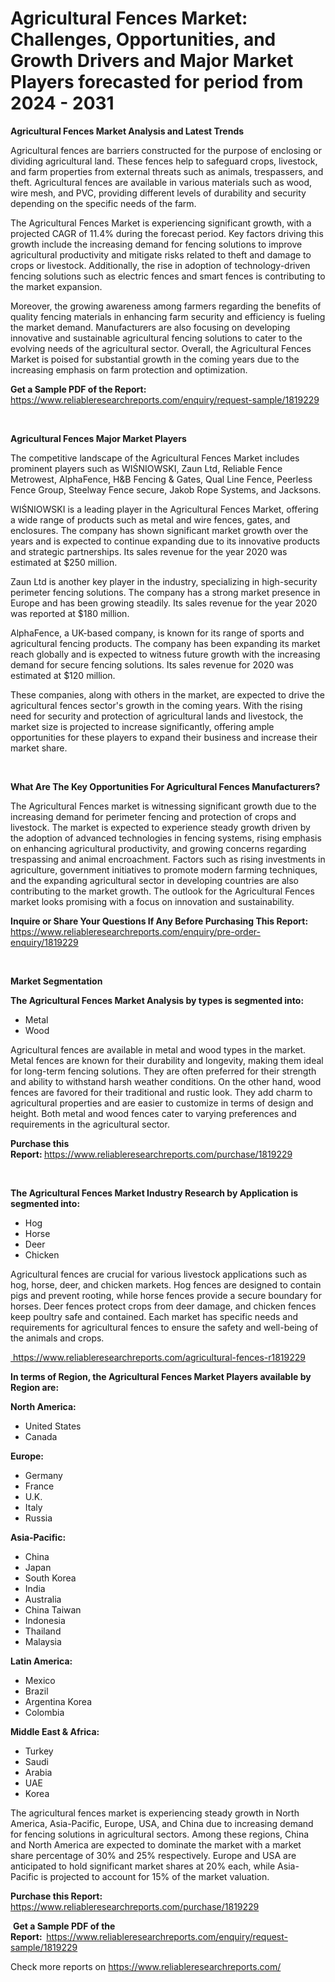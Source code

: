 <p><h1>Agricultural Fences Market: Challenges, Opportunities, and Growth Drivers and Major Market Players forecasted for period from 2024 - 2031</h1></p><p><strong>Agricultural Fences Market Analysis and Latest Trends</strong></p>
<p><p>Agricultural fences are barriers constructed for the purpose of enclosing or dividing agricultural land. These fences help to safeguard crops, livestock, and farm properties from external threats such as animals, trespassers, and theft. Agricultural fences are available in various materials such as wood, wire mesh, and PVC, providing different levels of durability and security depending on the specific needs of the farm.</p><p>The Agricultural Fences Market is experiencing significant growth, with a projected CAGR of 11.4% during the forecast period. Key factors driving this growth include the increasing demand for fencing solutions to improve agricultural productivity and mitigate risks related to theft and damage to crops or livestock. Additionally, the rise in adoption of technology-driven fencing solutions such as electric fences and smart fences is contributing to the market expansion.</p><p>Moreover, the growing awareness among farmers regarding the benefits of quality fencing materials in enhancing farm security and efficiency is fueling the market demand. Manufacturers are also focusing on developing innovative and sustainable agricultural fencing solutions to cater to the evolving needs of the agricultural sector. Overall, the Agricultural Fences Market is poised for substantial growth in the coming years due to the increasing emphasis on farm protection and optimization.</p></p>
<p><strong>Get a Sample PDF of the Report:&nbsp;</strong> <a href="https://www.reliableresearchreports.com/enquiry/request-sample/1819229">https://www.reliableresearchreports.com/enquiry/request-sample/1819229</a></p>
<p>&nbsp;</p>
<p><strong>Agricultural Fences Major Market Players</strong></p>
<p><p>The competitive landscape of the Agricultural Fences Market includes prominent players such as WIŚNIOWSKI, Zaun Ltd, Reliable Fence Metrowest, AlphaFence, H&B Fencing & Gates, Qual Line Fence, Peerless Fence Group, Steelway Fence secure, Jakob Rope Systems, and Jacksons.</p><p>WIŚNIOWSKI is a leading player in the Agricultural Fences Market, offering a wide range of products such as metal and wire fences, gates, and enclosures. The company has shown significant market growth over the years and is expected to continue expanding due to its innovative products and strategic partnerships. Its sales revenue for the year 2020 was estimated at $250 million.</p><p>Zaun Ltd is another key player in the industry, specializing in high-security perimeter fencing solutions. The company has a strong market presence in Europe and has been growing steadily. Its sales revenue for the year 2020 was reported at $180 million.</p><p>AlphaFence, a UK-based company, is known for its range of sports and agricultural fencing products. The company has been expanding its market reach globally and is expected to witness future growth with the increasing demand for secure fencing solutions. Its sales revenue for 2020 was estimated at $120 million.</p><p>These companies, along with others in the market, are expected to drive the agricultural fences sector's growth in the coming years. With the rising need for security and protection of agricultural lands and livestock, the market size is projected to increase significantly, offering ample opportunities for these players to expand their business and increase their market share.</p></p>
<p>&nbsp;</p>
<p><strong>What Are The Key Opportunities For Agricultural Fences Manufacturers?</strong></p>
<p><p>The Agricultural Fences market is witnessing significant growth due to the increasing demand for perimeter fencing and protection of crops and livestock. The market is expected to experience steady growth driven by the adoption of advanced technologies in fencing systems, rising emphasis on enhancing agricultural productivity, and growing concerns regarding trespassing and animal encroachment. Factors such as rising investments in agriculture, government initiatives to promote modern farming techniques, and the expanding agricultural sector in developing countries are also contributing to the market growth. The outlook for the Agricultural Fences market looks promising with a focus on innovation and sustainability.</p></p>
<p><strong>Inquire or Share Your Questions If Any Before Purchasing This Report:</strong> <a href="https://www.reliableresearchreports.com/enquiry/pre-order-enquiry/1819229">https://www.reliableresearchreports.com/enquiry/pre-order-enquiry/1819229</a></p>
<p>&nbsp;</p>
<p><strong>Market Segmentation</strong></p>
<p><strong>The Agricultural Fences Market Analysis by types is segmented into:</strong></p>
<p><ul><li>Metal</li><li>Wood</li></ul></p>
<p><p>Agricultural fences are available in metal and wood types in the market. Metal fences are known for their durability and longevity, making them ideal for long-term fencing solutions. They are often preferred for their strength and ability to withstand harsh weather conditions. On the other hand, wood fences are favored for their traditional and rustic look. They add charm to agricultural properties and are easier to customize in terms of design and height. Both metal and wood fences cater to varying preferences and requirements in the agricultural sector.</p></p>
<p><strong>Purchase this Report:&nbsp;</strong><a href="https://www.reliableresearchreports.com/purchase/1819229">https://www.reliableresearchreports.com/purchase/1819229</a></p>
<p>&nbsp;</p>
<p><strong>The Agricultural Fences Market Industry Research by Application is segmented into:</strong></p>
<p><ul><li>Hog</li><li>Horse</li><li>Deer</li><li>Chicken</li></ul></p>
<p><p>Agricultural fences are crucial for various livestock applications such as hog, horse, deer, and chicken markets. Hog fences are designed to contain pigs and prevent rooting, while horse fences provide a secure boundary for horses. Deer fences protect crops from deer damage, and chicken fences keep poultry safe and contained. Each market has specific needs and requirements for agricultural fences to ensure the safety and well-being of the animals and crops.</p></p>
<p><a href="https://www.reliableresearchreports.com/agricultural-fences-r1819229">&nbsp;https://www.reliableresearchreports.com/agricultural-fences-r1819229</a></p>
<p><strong>In terms of Region, the Agricultural Fences Market Players available by Region are:</strong></p>
<p>
    <p> <strong> North America: </strong>
        <ul>
            <li>United States</li>
            <li>Canada</li>
        </ul>
        </p> 
    <p> <strong> Europe: </strong>
        <ul>
            <li>Germany</li>
            <li>France</li>
            <li>U.K.</li>
            <li>Italy</li>
            <li>Russia</li>
        </ul>
        </p> 
    <p> <strong> Asia-Pacific: </strong>
        <ul>
            <li>China</li>
            <li>Japan</li>
            <li>South Korea</li>
            <li>India</li>
            <li>Australia</li>
            <li>China Taiwan</li>
            <li>Indonesia</li>
            <li>Thailand</li>
            <li>Malaysia</li>
        </ul>
        </p> 
    <p> <strong> Latin America: </strong>
        <ul>
            <li>Mexico</li>
            <li>Brazil</li>
            <li>Argentina Korea</li>
            <li>Colombia</li>
        </ul>
        </p> 
    <p> <strong> Middle East & Africa: </strong>
        <ul>
            <li>Turkey</li>
            <li>Saudi</li>
            <li>Arabia</li>
            <li>UAE</li>
            <li>Korea</li>
        </ul>
    </p>
    </p>
<p><p>The agricultural fences market is experiencing steady growth in North America, Asia-Pacific, Europe, USA, and China due to increasing demand for fencing solutions in agricultural sectors. Among these regions, China and North America are expected to dominate the market with a market share percentage of 30% and 25% respectively. Europe and USA are anticipated to hold significant market shares at 20% each, while Asia-Pacific is projected to account for 15% of the market valuation.</p></p>
<p><strong>Purchase this Report: </strong><a href="https://www.reliableresearchreports.com/purchase/1819229">https://www.reliableresearchreports.com/purchase/1819229</a></p>
<p>&nbsp;<strong>Get a Sample PDF of the Report:&nbsp;&nbsp;</strong><a href="https://www.reliableresearchreports.com/enquiry/request-sample/1819229">https://www.reliableresearchreports.com/enquiry/request-sample/1819229</a></p>
<p><strong></strong></p>
<p>Check more reports on <a href="https://www.reliableresearchreports.com/">https://www.reliableresearchreports.com/</a></p>
